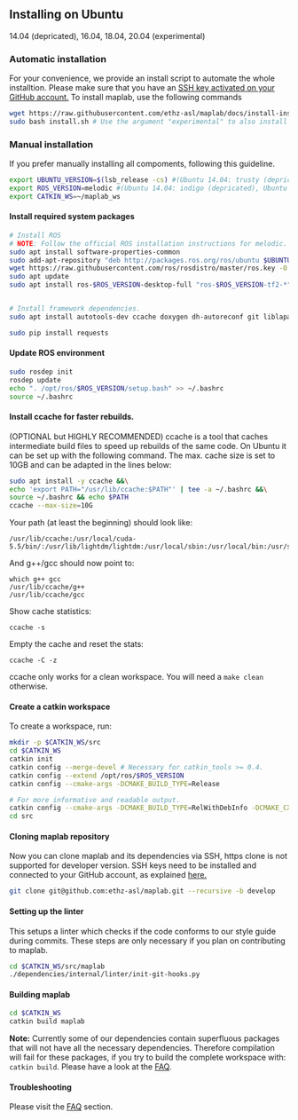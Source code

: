 ## Installing on Ubuntu 
14.04 (depricated), 16.04, 18.04, 20.04 (experimental)
### Automatic installation
For your convenience, we provide an install script to automate the whole installtion. Please make sure that you have an [SSH key activated on your GitHub account.](https://help.github.com/en/github/authenticating-to-github/generating-a-new-ssh-key-and-adding-it-to-the-ssh-agent)
To install maplab, use the following commands
```bash
wget https://raw.githubusercontent.com/ethz-asl/maplab/docs/install-instructions/install.sh
sudo bash install.sh # Use the argument "experimental" to also install our latest features if your are eligible.
```

### Manual installation
If you prefer manually installing all compoments, following this guideline.

```bash 
export UBUNTU_VERSION=$(lsb_release -cs) #(Ubuntu 14.04: trusty (depricated), Ubuntu 16.04: xenial, Ubuntu 18.04: bionic, Ubuntu 20.04: focal (experimental))
export ROS_VERSION=melodic #(Ubuntu 14.04: indigo (depricated), Ubuntu 16.04: kinetic, Ubuntu 18.04: melodic, Ubuntu 20.04: noetic (experimental))
export CATKIN_WS=~/maplab_ws
```

#### Install required system packages
```bash
# Install ROS
# NOTE: Follow the official ROS installation instructions for melodic.
sudo apt install software-properties-common
sudo add-apt-repository "deb http://packages.ros.org/ros/ubuntu $UBUNTU_VERSION main"
wget https://raw.githubusercontent.com/ros/rosdistro/master/ros.key -O - | sudo apt-key add -
sudo apt update
sudo apt install ros-$ROS_VERSION-desktop-full "ros-$ROS_VERSION-tf2-*" "ros-$ROS_VERSION-camera-info-manager*" --yes


# Install framework dependencies.
sudo apt install autotools-dev ccache doxygen dh-autoreconf git liblapack-dev libblas-dev libgtest-dev libreadline-dev libssh2-1-dev pylint clang-format-3.9 python-autopep8 python-catkin-tools python-pip python-git python-setuptools python-termcolor python-wstool libatlas3-base --yes

sudo pip install requests
```

#### Update ROS environment

```bash
sudo rosdep init
rosdep update
echo ". /opt/ros/$ROS_VERSION/setup.bash" >> ~/.bashrc
source ~/.bashrc
```

#### Install ccache for faster rebuilds.
(OPTIONAL but HIGHLY RECOMMENDED)
ccache is a tool that caches intermediate build files to speed up rebuilds of the same code. On Ubuntu it can be set up with the following command. The max. cache size is set to 10GB and can be adapted in the lines below:

```bash
sudo apt install -y ccache &&\
echo 'export PATH="/usr/lib/ccache:$PATH"' | tee -a ~/.bashrc &&\
source ~/.bashrc && echo $PATH
ccache --max-size=10G
```
Your path (at least the beginning) should look like:
```
/usr/lib/ccache:/usr/local/cuda-5.5/bin/:/usr/lib/lightdm/lightdm:/usr/local/sbin:/usr/local/bin:/usr/sbin:/usr/bin:/sbin:/bin:/usr/games
```
And g++/gcc should now point to:
```
which g++ gcc
/usr/lib/ccache/g++
/usr/lib/ccache/gcc
```
Show cache statistics:
```
ccache -s
```
Empty the cache and reset the stats:
```
ccache -C -z
```
ccache only works for a clean workspace. You will need a `make clean` otherwise.
#### Create a catkin workspace

To create a workspace, run:
```bash
mkdir -p $CATKIN_WS/src
cd $CATKIN_WS
catkin init
catkin config --merge-devel # Necessary for catkin_tools >= 0.4.
catkin config --extend /opt/ros/$ROS_VERSION
catkin config --cmake-args -DCMAKE_BUILD_TYPE=Release

# For more informative and readable output.
catkin config --cmake-args -DCMAKE_BUILD_TYPE=RelWithDebInfo -DCMAKE_CXX_FLAGS=-fdiagnostics-color
cd src
```

#### Cloning maplab repository
Now you can clone maplab and its dependencies via SSH, https clone is not supported for developer version.
SSH keys need to be installed and connected to your GitHub account, as explained [here.](https://help.github.com/en/github/authenticating-to-github/generating-a-new-ssh-key-and-adding-it-to-the-ssh-agent)

```bash
git clone git@github.com:ethz-asl/maplab.git --recursive -b develop
```

#### Setting up the linter
This setups a linter which checks if the code conforms to our style guide during commits.
These steps are only necessary if you plan on contributing to maplab.

```bash
cd $CATKIN_WS/src/maplab
./dependencies/internal/linter/init-git-hooks.py
```

#### Building maplab
```bash
cd $CATKIN_WS
catkin build maplab
```
**Note:** Currently some of our dependencies contain superfluous packages that will not have all the necessary dependencies. Therefore compilation will fail for these packages, if you try to build the complete workspace with: `catkin build`. Please have a look at the [FAQ](../overview_and_introduction/D_FAQ.md).

#### Troubleshooting

Please visit the [FAQ](../overview_and_introduction/D_FAQ.md) section.
